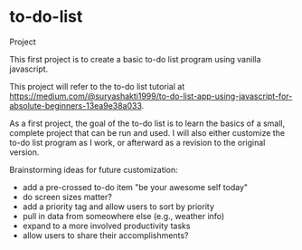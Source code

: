 # to-do-list
Project

This first project is to create a basic to-do list program using vanilla javascript.

This project will refer to the to-do list tutorial at https://medium.com/@suryashakti1999/to-do-list-app-using-javascript-for-absolute-beginners-13ea9e38a033.

As a first project, the goal of the to-do list is to learn the basics of a small, complete project that can be run and used.  I will also either customize the to-do list program as I work, or afterward as a revision to the original version.

Brainstorming ideas for future customization:
- add a pre-crossed to-do item "be your awesome self today"
- do screen sizes matter?
- add a priority tag and allow users to sort by priority
- pull in data from someowhere else (e.g., weather info)
- expand to a more involved productivity tasks
- allow users to share their accomplishments?
